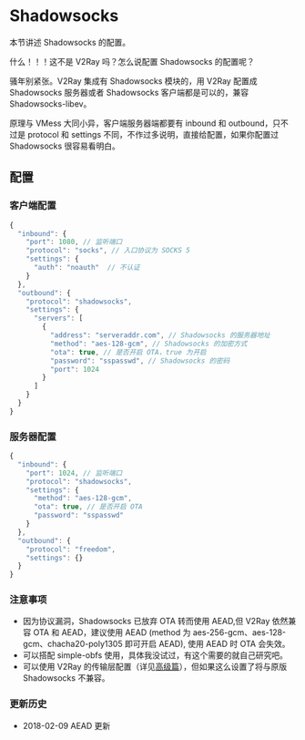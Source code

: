 # Shadowsocks

本节讲述 Shadowsocks 的配置。

什么！！！这不是 V2Ray 吗？怎么说配置 Shadowsocks 的配置呢？

骚年别紧张。V2Ray 集成有 Shadowsocks 模块的，用 V2Ray 配置成 Shadowsocks 服务器或者 Shadowsocks 客户端都是可以的，兼容 Shadowsocks-libev。

原理与 VMess 大同小异，客户端服务器端都要有 inbound 和 outbound，只不过是 protocol 和 settings 不同，不作过多说明，直接给配置，如果你配置过 Shadowsocks 很容易看明白。

## 配置

### 客户端配置

```javascript
{
  "inbound": {
    "port": 1080, // 监听端口
    "protocol": "socks", // 入口协议为 SOCKS 5
    "settings": {
      "auth": "noauth"  // 不认证
    }
  },
  "outbound": {
    "protocol": "shadowsocks",
    "settings": {
      "servers": [
        {
          "address": "serveraddr.com", // Shadowsocks 的服务器地址
          "method": "aes-128-gcm", // Shadowsocks 的加密方式
          "ota": true, // 是否开启 OTA，true 为开启
          "password": "sspasswd", // Shadowsocks 的密码
          "port": 1024  
        }
      ]
    }
  }
}
```

### 服务器配置

```javascript
{
  "inbound": {
    "port": 1024, // 监听端口
    "protocol": "shadowsocks",
    "settings": {
      "method": "aes-128-gcm",
      "ota": true, // 是否开启 OTA
      "password": "sspasswd"
    }
  },
  "outbound": {
    "protocol": "freedom",  
    "settings": {}
  }
}
```

### 注意事项

- 因为协议漏洞，Shadowsocks 已放弃 OTA 转而使用 AEAD,但 V2Ray 依然兼容 OTA 和 AEAD，建议使用 AEAD (method 为 aes-256-gcm、aes-128-gcm、chacha20-poly1305 即可开启 AEAD), 使用 AEAD 时 OTA 会失效。
- 可以搭配 simple-obfs 使用，具体我没试过，有这个需要的就自己研究吧。
- 可以使用 V2Ray 的传输层配置（详见[高级篇](/advanced/README.md)），但如果这么设置了将与原版 Shadowsocks 不兼容。

### 更新历史
- 2018-02-09 AEAD 更新
